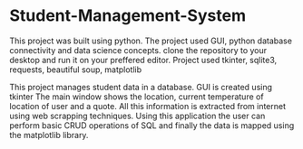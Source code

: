 # Student-Management-System

This project was built using python. The project used GUI, python database connectivity and data science concepts.
clone the repository to your desktop and run it on your preffered editor.
Project used tkinter, sqlite3, requests, beautiful soup, matplotlib

This project manages student data in a database.
GUI is created using tkinter
The main window shows the location, current temperature of location of user and a quote. All this information is extracted from internet using web scrapping techniques.
Using this application the user can perform basic CRUD operations of SQL and finally the data is mapped using the matplotlib library.
